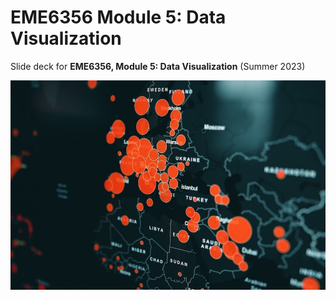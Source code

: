# EME6356 Module 5: Data Visualization

Slide deck for **EME6356, Module 5: Data Visualization** (Summer 2023)

![](img/5-data-viz.jpg)
